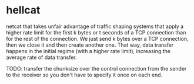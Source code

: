 hellcat
=======

netcat that takes unfair advantage of traffic shaping systems that apply a
higher rate limit for the first k bytes or t seconds of a TCP connection than
for the rest of the connection. We just send k bytes over a TCP connection,
then we close it and then create another one. That way, data transfer happens
in the initial regime (with a higher rate limit), increasing the average rate
of data transfer.

TODO: transfer the chunksize over the control connection from the sender to the
receiver so you don't have to specify it once on each end.

